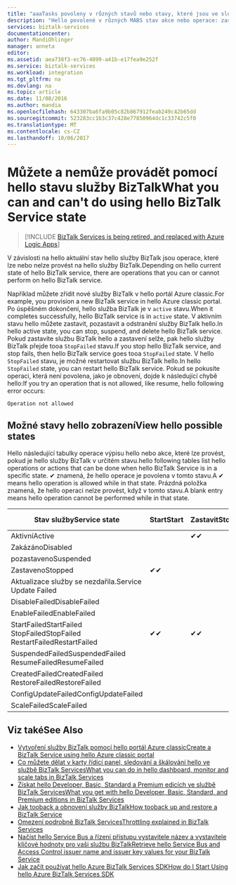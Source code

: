 ```yaml
---
title: "aaaTasks povoleny v různých stavů nebo stavy, které jsou ve službě BizTalk Services | Microsoft Docs"
description: "Hello povolené v různých MABS stav akce nebo operace: zastavit, spustit, restartovat, pozastavit, obnovit, odstranit, škálovat, aktualizace konfigurace a základní nahoru"
services: biztalk-services
documentationcenter: 
author: MandiOhlinger
manager: anneta
editor: 
ms.assetid: aea738f3-ec76-4099-a41b-e17fea9e252f
ms.service: biztalk-services
ms.workload: integration
ms.tgt_pltfrm: na
ms.devlang: na
ms.topic: article
ms.date: 11/08/2016
ms.author: mandia
ms.openlocfilehash: 643307ba6fa9b05c82b867912feab249c42b65dd
ms.sourcegitcommit: 523283cc1b3c37c428e77850964dc1c33742c5f0
ms.translationtype: MT
ms.contentlocale: cs-CZ
ms.lasthandoff: 10/06/2017
---
```

# <a name="what-you-can-and-cant-do-using-hello-biztalk-service-state"></a><span data-ttu-id="6ad04-103">Můžete a nemůže provádět pomocí hello stavu služby BizTalk</span><span class="sxs-lookup"><span data-stu-id="6ad04-103">What you can and can't do using hello BizTalk Service state</span></span>

> [!INCLUDE [BizTalk Services is being retired, and replaced with Azure Logic Apps](../../includes/biztalk-services-retirement.md)]

<span data-ttu-id="6ad04-104">V závislosti na hello aktuální stav hello služby BizTalk jsou operace, které lze nebo nelze provést na hello služby BizTalk.</span><span class="sxs-lookup"><span data-stu-id="6ad04-104">Depending on hello current state of hello BizTalk service, there are operations that you can or cannot perform on hello BizTalk service.</span></span>

<span data-ttu-id="6ad04-105">Například můžete zřídit nové služby BizTalk v hello portál Azure classic.</span><span class="sxs-lookup"><span data-stu-id="6ad04-105">For example, you provision a new BizTalk service in hello Azure classic portal.</span></span> <span data-ttu-id="6ad04-106">Po úspěšném dokončení, hello služba BizTalk je v `active` stavu.</span><span class="sxs-lookup"><span data-stu-id="6ad04-106">When it completes successfully, hello BizTalk service is in `active` state.</span></span> <span data-ttu-id="6ad04-107">V aktivním stavu hello můžete zastavit, pozastavit a odstranění služby BizTalk hello.</span><span class="sxs-lookup"><span data-stu-id="6ad04-107">In hello active state, you can stop, suspend, and delete hello BizTalk service.</span></span> <span data-ttu-id="6ad04-108">Pokud zastavíte službu BizTalk hello a zastavení selže, pak hello služby BizTalk přejde tooa `StopFailed` stavu.</span><span class="sxs-lookup"><span data-stu-id="6ad04-108">If you stop hello BizTalk service, and stop fails, then hello BizTalk service goes tooa `StopFailed` state.</span></span> <span data-ttu-id="6ad04-109">V hello `StopFailed` stavu, je možné restartovat službu BizTalk hello.</span><span class="sxs-lookup"><span data-stu-id="6ad04-109">In hello `StopFailed` state, you can restart hello BizTalk service.</span></span> <span data-ttu-id="6ad04-110">Pokud se pokusíte operaci, která není povolena, jako je obnovení, dojde k následující chybě hello:</span><span class="sxs-lookup"><span data-stu-id="6ad04-110">If you try an operation that is not allowed, like resume, hello following error occurs:</span></span>

`Operation not allowed`

## <a name="view-hello-possible-states"></a><span data-ttu-id="6ad04-111">Možné stavy hello zobrazení</span><span class="sxs-lookup"><span data-stu-id="6ad04-111">View hello possible states</span></span>

<span data-ttu-id="6ad04-112">Hello následující tabulky operace výpisu hello nebo akce, které lze provést, pokud je hello služby BizTalk v určitém stavu.</span><span class="sxs-lookup"><span data-stu-id="6ad04-112">hello following tables list hello operations or actions that can be done when hello BizTalk Service is in a specific state.</span></span> <span data-ttu-id="6ad04-113">✔ znamená, že hello operace je povolena v tomto stavu.</span><span class="sxs-lookup"><span data-stu-id="6ad04-113">A ✔ means hello operation is allowed while in that state.</span></span> <span data-ttu-id="6ad04-114">Prázdná položka znamená, že hello operaci nelze provést, když v tomto stavu.</span><span class="sxs-lookup"><span data-stu-id="6ad04-114">A blank entry means hello operation cannot be performed while in that state.</span></span>

| <span data-ttu-id="6ad04-115">Stav služby</span><span class="sxs-lookup"><span data-stu-id="6ad04-115">Service state</span></span> | <span data-ttu-id="6ad04-116">Start</span><span class="sxs-lookup"><span data-stu-id="6ad04-116">Start</span></span> | <span data-ttu-id="6ad04-117">Zastavit</span><span class="sxs-lookup"><span data-stu-id="6ad04-117">Stop</span></span> | <span data-ttu-id="6ad04-118">Restartování</span><span class="sxs-lookup"><span data-stu-id="6ad04-118">Restart</span></span> | <span data-ttu-id="6ad04-119">Pozastavit</span><span class="sxs-lookup"><span data-stu-id="6ad04-119">Suspend</span></span> | <span data-ttu-id="6ad04-120">Obnovit</span><span class="sxs-lookup"><span data-stu-id="6ad04-120">Resume</span></span> | <span data-ttu-id="6ad04-121">Odstranění</span><span class="sxs-lookup"><span data-stu-id="6ad04-121">Delete</span></span> | <span data-ttu-id="6ad04-122">Měřítko</span><span class="sxs-lookup"><span data-stu-id="6ad04-122">Scale</span></span> | <span data-ttu-id="6ad04-123">Aktualizace</span><span class="sxs-lookup"><span data-stu-id="6ad04-123">Update</span></span> <br/> <span data-ttu-id="6ad04-124">Konfigurace</span><span class="sxs-lookup"><span data-stu-id="6ad04-124">Configuration</span></span> | <span data-ttu-id="6ad04-125">Zálohování</span><span class="sxs-lookup"><span data-stu-id="6ad04-125">Backup</span></span> |
| --- | --- | --- | --- | --- | --- | --- |--- | --- | --- |
| <span data-ttu-id="6ad04-126">Aktivní</span><span class="sxs-lookup"><span data-stu-id="6ad04-126">Active</span></span> |  | <span data-ttu-id="6ad04-127">✔</span><span class="sxs-lookup"><span data-stu-id="6ad04-127">✔</span></span> | <span data-ttu-id="6ad04-128">✔</span><span class="sxs-lookup"><span data-stu-id="6ad04-128">✔</span></span> | <span data-ttu-id="6ad04-129">✔</span><span class="sxs-lookup"><span data-stu-id="6ad04-129">✔</span></span> |  | <span data-ttu-id="6ad04-130">✔</span><span class="sxs-lookup"><span data-stu-id="6ad04-130">✔</span></span> |<span data-ttu-id="6ad04-131">✔</span><span class="sxs-lookup"><span data-stu-id="6ad04-131">✔</span></span> |<span data-ttu-id="6ad04-132">✔</span><span class="sxs-lookup"><span data-stu-id="6ad04-132">✔</span></span> |<span data-ttu-id="6ad04-133">✔</span><span class="sxs-lookup"><span data-stu-id="6ad04-133">✔</span></span> |
| <span data-ttu-id="6ad04-134">Zakázáno</span><span class="sxs-lookup"><span data-stu-id="6ad04-134">Disabled</span></span> |  |  |  |  |  | <span data-ttu-id="6ad04-135">✔</span><span class="sxs-lookup"><span data-stu-id="6ad04-135">✔</span></span> | |  |  | 
| <span data-ttu-id="6ad04-136">pozastaveno</span><span class="sxs-lookup"><span data-stu-id="6ad04-136">Suspended</span></span> |  |  |  |  | <span data-ttu-id="6ad04-137">✔</span><span class="sxs-lookup"><span data-stu-id="6ad04-137">✔</span></span> | <span data-ttu-id="6ad04-138">✔</span><span class="sxs-lookup"><span data-stu-id="6ad04-138">✔</span></span> | |  | <span data-ttu-id="6ad04-139">✔</span><span class="sxs-lookup"><span data-stu-id="6ad04-139">✔</span></span> |
| <span data-ttu-id="6ad04-140">Zastaveno</span><span class="sxs-lookup"><span data-stu-id="6ad04-140">Stopped</span></span> | <span data-ttu-id="6ad04-141">✔</span><span class="sxs-lookup"><span data-stu-id="6ad04-141">✔</span></span> |  | <span data-ttu-id="6ad04-142">✔</span><span class="sxs-lookup"><span data-stu-id="6ad04-142">✔</span></span> |  |  | <span data-ttu-id="6ad04-143">✔</span><span class="sxs-lookup"><span data-stu-id="6ad04-143">✔</span></span> | |  | <span data-ttu-id="6ad04-144">✔</span><span class="sxs-lookup"><span data-stu-id="6ad04-144">✔</span></span> |
| <span data-ttu-id="6ad04-145">Aktualizace služby se nezdařila.</span><span class="sxs-lookup"><span data-stu-id="6ad04-145">Service Update Failed</span></span> |  |  |  |  |  | <span data-ttu-id="6ad04-146">✔</span><span class="sxs-lookup"><span data-stu-id="6ad04-146">✔</span></span> | |  |  | 
| <span data-ttu-id="6ad04-147">DisableFailed</span><span class="sxs-lookup"><span data-stu-id="6ad04-147">DisableFailed</span></span> |  |  |  |  |  | <span data-ttu-id="6ad04-148">✔</span><span class="sxs-lookup"><span data-stu-id="6ad04-148">✔</span></span> | |  |  | 
| <span data-ttu-id="6ad04-149">EnableFailed</span><span class="sxs-lookup"><span data-stu-id="6ad04-149">EnableFailed</span></span> |  |  |  |  |  | <span data-ttu-id="6ad04-150">✔</span><span class="sxs-lookup"><span data-stu-id="6ad04-150">✔</span></span> | |  |  | 
| <span data-ttu-id="6ad04-151">StartFailed</span><span class="sxs-lookup"><span data-stu-id="6ad04-151">StartFailed</span></span> <br/> <span data-ttu-id="6ad04-152">StopFailed</span><span class="sxs-lookup"><span data-stu-id="6ad04-152">StopFailed</span></span> <br/> <span data-ttu-id="6ad04-153">RestartFailed</span><span class="sxs-lookup"><span data-stu-id="6ad04-153">RestartFailed</span></span> | <span data-ttu-id="6ad04-154">✔</span><span class="sxs-lookup"><span data-stu-id="6ad04-154">✔</span></span> | <span data-ttu-id="6ad04-155">✔</span><span class="sxs-lookup"><span data-stu-id="6ad04-155">✔</span></span> | <span data-ttu-id="6ad04-156">✔</span><span class="sxs-lookup"><span data-stu-id="6ad04-156">✔</span></span> |  |  | <span data-ttu-id="6ad04-157">✔</span><span class="sxs-lookup"><span data-stu-id="6ad04-157">✔</span></span> | | <span data-ttu-id="6ad04-158">✔</span><span class="sxs-lookup"><span data-stu-id="6ad04-158">✔</span></span> | |
| <span data-ttu-id="6ad04-159">SuspendedFailed</span><span class="sxs-lookup"><span data-stu-id="6ad04-159">SuspendedFailed</span></span> <br/> <span data-ttu-id="6ad04-160">ResumeFailed</span><span class="sxs-lookup"><span data-stu-id="6ad04-160">ResumeFailed</span></span>|  |  |  | <span data-ttu-id="6ad04-161">✔</span><span class="sxs-lookup"><span data-stu-id="6ad04-161">✔</span></span> | <span data-ttu-id="6ad04-162">✔</span><span class="sxs-lookup"><span data-stu-id="6ad04-162">✔</span></span> | <span data-ttu-id="6ad04-163">✔</span><span class="sxs-lookup"><span data-stu-id="6ad04-163">✔</span></span> | |  |  | 
| <span data-ttu-id="6ad04-164">CreatedFailed</span><span class="sxs-lookup"><span data-stu-id="6ad04-164">CreatedFailed</span></span> <br/> <span data-ttu-id="6ad04-165">RestoreFailed</span><span class="sxs-lookup"><span data-stu-id="6ad04-165">RestoreFailed</span></span> |  |  |  |  |  | <span data-ttu-id="6ad04-166">✔</span><span class="sxs-lookup"><span data-stu-id="6ad04-166">✔</span></span> | |  |  | 
| <span data-ttu-id="6ad04-167">ConfigUpdateFailed</span><span class="sxs-lookup"><span data-stu-id="6ad04-167">ConfigUpdateFailed</span></span>  |  |  | <span data-ttu-id="6ad04-168">✔</span><span class="sxs-lookup"><span data-stu-id="6ad04-168">✔</span></span> |  |  | <span data-ttu-id="6ad04-169">✔</span><span class="sxs-lookup"><span data-stu-id="6ad04-169">✔</span></span> | |<span data-ttu-id="6ad04-170">✔</span><span class="sxs-lookup"><span data-stu-id="6ad04-170">✔</span></span> | |
| <span data-ttu-id="6ad04-171">ScaleFailed</span><span class="sxs-lookup"><span data-stu-id="6ad04-171">ScaleFailed</span></span> |  |  |  |  |  | <span data-ttu-id="6ad04-172">✔</span><span class="sxs-lookup"><span data-stu-id="6ad04-172">✔</span></span> |<span data-ttu-id="6ad04-173">✔</span><span class="sxs-lookup"><span data-stu-id="6ad04-173">✔</span></span> | |  |  | 



## <a name="see-also"></a><span data-ttu-id="6ad04-174">Viz také</span><span class="sxs-lookup"><span data-stu-id="6ad04-174">See Also</span></span>
* [<span data-ttu-id="6ad04-175">Vytvoření služby BizTalk pomocí hello portál Azure classic</span><span class="sxs-lookup"><span data-stu-id="6ad04-175">Create a BizTalk Service using hello Azure classic portal</span></span>](http://go.microsoft.com/fwlink/p/?LinkID=302280)<br/>
* [<span data-ttu-id="6ad04-176">Co můžete dělat v karty řídicí panel, sledování a škálování hello ve službě BizTalk Services</span><span class="sxs-lookup"><span data-stu-id="6ad04-176">What you can do in hello dashboard, monitor and scale tabs in BizTalk Services</span></span>](http://go.microsoft.com/fwlink/p/?LinkID=302281)<br/>
* [<span data-ttu-id="6ad04-177">Získat hello Developer, Basic, Standard a Premium edicích ve službě BizTalk Services</span><span class="sxs-lookup"><span data-stu-id="6ad04-177">What you get with hello Developer, Basic, Standard, and Premium editions in BizTalk Services</span></span>](http://go.microsoft.com/fwlink/p/?LinkID=302279)<br/>
* [<span data-ttu-id="6ad04-178">Jak tooback a obnovení služby BizTalk</span><span class="sxs-lookup"><span data-stu-id="6ad04-178">How tooback up and restore a BizTalk Service</span></span>](http://go.microsoft.com/fwlink/p/?LinkID=329873)<br/>
* [<span data-ttu-id="6ad04-179">Omezení podrobně BizTalk Services</span><span class="sxs-lookup"><span data-stu-id="6ad04-179">Throttling explained in BizTalk Services</span></span>](http://go.microsoft.com/fwlink/p/?LinkID=302282)<br/>
* [<span data-ttu-id="6ad04-180">Načíst hello Service Bus a řízení přístupu vystavitele název a vystavitele klíčové hodnoty pro vaši službu BizTalk</span><span class="sxs-lookup"><span data-stu-id="6ad04-180">Retrieve hello Service Bus and Access Control issuer name and issuer key values for your BizTalk Service</span></span>](http://go.microsoft.com/fwlink/p/?LinkID=303941)<br/>
* [<span data-ttu-id="6ad04-181">Jak začít používat hello Azure BizTalk Services SDK</span><span class="sxs-lookup"><span data-stu-id="6ad04-181">How do I Start Using hello Azure BizTalk Services SDK</span></span>](http://go.microsoft.com/fwlink/p/?LinkID=302335)

